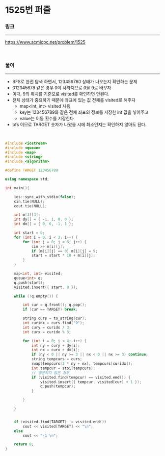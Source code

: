 1525번 퍼즐
===

### 링크
---
https://www.acmicpc.net/problem/1525

<br>

### 풀이
---

- BFS로 완전 탐색 하면서, 123456780 상태가 나오는지 확인하는 문제
- 012345678 같은 경우 0이 사라지므로 0을 9로 바꾸자
- 이때, 9의 위치를 기준으로 visited를 확인하면 안된다.
- 전체 상태가 중요하기 때문에 좌표에 있는 값 전체를 visited로 해주자
  - map<int, int> visited 사용
  - key는 123456789와 같은 전체 좌표의 정보를 저장한 int 값을 넣어주고
  - value는 이동 횟수를 저장한다
- bfs 이므로 TARGET 숫자가 나왔을 시에 최소인지는 확인하지 않아도 된다.

<br>

```c++
#include <iostream>
#include <queue>
#include <map>
#include <string>
#include <algorithm>

#define TARGET 123456789

using namespace std;

int main(){

	ios::sync_with_stdio(false);
	cin.tie(NULL);
	cout.tie(NULL);

	int m[3][3];
	int dy[] = { -1, 1, 0, 0 };
	int dx[] = { 0, 0, -1, 1 };

	int start = 0;
	for (int i = 0; i < 3; i++) {
		for (int j = 0; j < 3; j++) {
			cin >> m[i][j];
			if (m[i][j] == 0) m[i][j] = 9;
			start = start * 10 + m[i][j];
		}
	}

	map<int, int> visited;
	queue<int> q;
	q.push(start);
	visited.insert({ start, 0 });

	while (!q.empty()) {

		int cur = q.front(); q.pop();
		if (cur == TARGET) break;

		string curs = to_string(cur);
		int curidx = curs.find("9");
		int cury = curidx / 3;
		int curx = curidx % 3;

		for (int i = 0; i < 4; i++) {
			int ny = cury + dy[i];
			int nx = curx + dx[i];
			if (ny < 0 || ny >= 3 || nx < 0 || nx >= 3) continue;
			string tempcurs = curs;
			swap(tempcurs[3 * ny + nx], tempcurs[curidx]);
			int tempcur = stoi(tempcurs);
			// 방문하지 않은 경우
			if (visited.find(tempcur) == visited.end()) {
				visited.insert({ tempcur, visited[cur] + 1 });
				q.push(tempcur);
			}

		}

	}


	if (visited.find(TARGET) != visited.end())
		cout << visited[TARGET] << "\n";
	else
		cout << "-1 \n";

	return 0;
}
```
